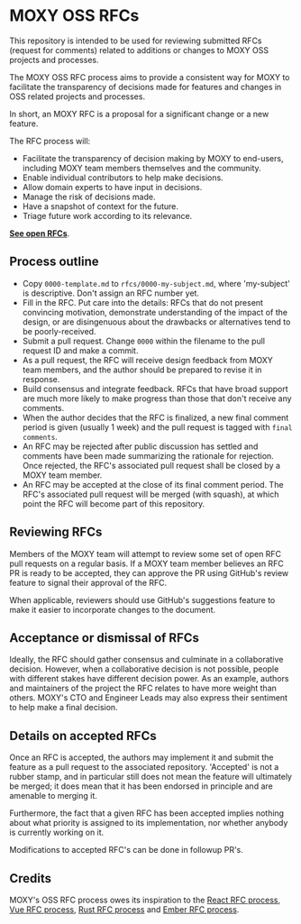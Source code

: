 # MOXY OSS RFCs

This repository is intended to be used for reviewing submitted RFCs (request for comments) related to additions or changes to MOXY OSS projects and processes.

The MOXY OSS RFC process aims to provide a consistent way for MOXY to facilitate the transparency of decisions made for features and changes in OSS related projects and processes.

In short, an MOXY RFC is a proposal for a significant change or a new feature.

The RFC process will:

- Facilitate the transparency of decision making by MOXY to end-users, including MOXY team members themselves and the community.
- Enable individual contributors to help make decisions.
- Allow domain experts to have input in decisions.
- Manage the risk of decisions made.
- Have a snapshot of context for the future.
- Triage future work according to its relevance.

**[See open RFCs](https://github.com/moxystudio/rfcs/pulls)**.

## Process outline

- Copy `0000-template.md` to `rfcs/0000-my-subject.md`, where 'my-subject' is descriptive. Don't assign an RFC number yet.
- Fill in the RFC. Put care into the details: RFCs that do not present convincing motivation, demonstrate understanding of the impact of the design, or are disingenuous about the drawbacks or alternatives tend to be poorly-received.
- Submit a pull request. Change `0000` within the filename to the pull request ID and make a commit.
- As a pull request, the RFC will receive design feedback from MOXY team members, and the author should be prepared to revise it in response.
- Build consensus and integrate feedback. RFCs that have broad support are much more likely to make progress than those that don't receive any comments.
- When the author decides that the RFC is finalized, a new final comment period is given (usually 1 week) and the pull request is tagged with `final comments`.
- An RFC may be rejected after public discussion has settled and comments have been made summarizing the rationale for rejection. Once rejected, the RFC's associated pull request shall be closed by a MOXY team member.
- An RFC may be accepted at the close of its final comment period. The RFC's associated pull request will be merged (with squash), at which point the RFC will become part of this repository.

## Reviewing RFCs

Members of the MOXY team will attempt to review some set of open RFC pull requests on a regular basis. If a MOXY team member believes an RFC PR is ready to be accepted, they can approve the PR using GitHub's review feature to signal their approval of the RFC.

When applicable, reviewers should use GitHub's suggestions feature to make it easier to incorporate changes to the document.

## Acceptance or dismissal of RFCs

Ideally, the RFC should gather consensus and culminate in a collaborative decision. However, when a collaborative decision is not possible, people with different stakes have different decision power. As an example, authors and maintainers of the project the RFC relates to have more weight than others. MOXY's CTO and Engineer Leads may also express their sentiment to help make a final decision.

## Details on accepted RFCs

Once an RFC is accepted, the authors may implement it and submit the feature as a pull request to the associated repository. 'Accepted' is not a rubber stamp, and in particular still does not mean the feature will ultimately be merged; it does mean that it has been endorsed in principle and are amenable to merging it.

Furthermore, the fact that a given RFC has been accepted implies nothing about what priority is assigned to its implementation, nor whether anybody is currently working on it.

Modifications to accepted RFC's can be done in followup PR's.

## Credits

MOXY's OSS RFC process owes its inspiration to the [React RFC process](https://github.com/reactjs/rfcs), [Vue RFC process](https://github.com/reactjs/rfcs), [Rust RFC process](https://github.com/rust-lang/rfcs) and [Ember RFC process](https://github.com/emberjs/rfcs).
